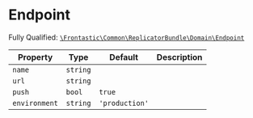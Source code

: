 #  Endpoint

Fully Qualified: [`\Frontastic\Common\ReplicatorBundle\Domain\Endpoint`](../../../../src/php/ReplicatorBundle/Domain/Endpoint.php)



Property|Type|Default|Description
--------|----|-------|-----------
`name`|`string`||
`url`|`string`||
`push`|`bool`|`true`|
`environment`|`string`|`'production'`|

